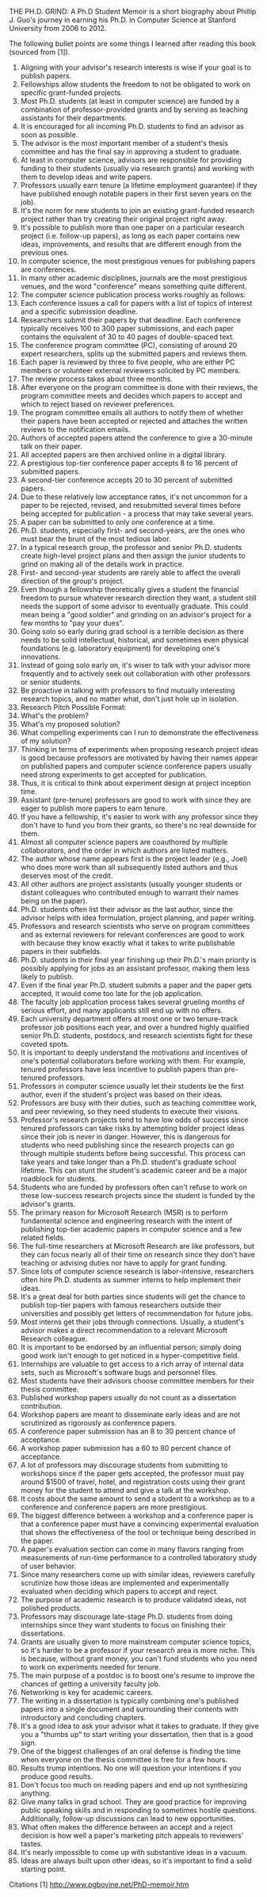 THE PH.D. GRIND: A Ph.D Student Memoir is a short biography about Phillip J. Guo's journey in earning his Ph.D. in Computer Science at Stanford University from 2006 to 2012.

The following bullet points are some things I learned after reading this book (sourced from [1]).

1. Aligning with your advisor's research interests is wise if your goal is to publish papers.
2. Fellowships allow students the freedom to not be obligated to work on specific grant-funded projects.
3. Most Ph.D. students (at least in computer science) are funded by a combination of professor-provided grants and by serving as teaching assistants for their departments.
4. It is encouraged for all incoming Ph.D. students to find an advisor as soon as possible.
5. The advisor is the most important member of a student's thesis committee and has the final say in approving a student to graduate.
6. At least in computer science, advisors are responsible for providing funding to their students (usually via research grants) and working with them to develop ideas and write papers.
7. Professors usually earn tenure (a lifetime employment guarantee) if they have published enough notable papers in their first seven years on the job).
8. It's the norm for new students to join an existing grant-funded research project rather than try creating their original project right away.
9. It's possible to publish more than one paper on a particular research project (i.e. follow-up papers), as long as each paper contains new ideas, improvements, and results that are different enough from the previous ones.
10. In computer science, the most prestigious venues for publishing papers are conferences.
11. In many other academic disciplines, journals are the most prestigious venues, and the word "conference" means something quite different.
12. The computer science publication process works roughly as follows:
  1. Each conference issues a call for papers with a list of topics of interest and a specific submission deadline.
  2. Researchers submit their papers by that deadline. Each conference typically receives 100 to 300 paper submissions, and each paper contains the equivalent of 30 to 40 pages of double-spaced text.
  3. The conference program committee (PC), consisting of around 20 expert researchers, splits up the submitted papers and reviews them.
  4. Each paper is reviewed by three to five people, who are either PC members or volunteer external reviewers solicited by PC members.
  5. The review process takes about three months.
  6. After everyone on the program committee is done with their reviews, the program committee meets and decides which papers to accept and which to reject based on reviewer preferences.
  7. The program committee emails all authors to notify them of whether their papers have been accepted or rejected and attaches the written reviews to the notification emails.
  8. Authors of accepted papers attend the conference to give a 30-minute talk on their paper.
  9. All accepted papers are then archived online in a digital library.
13. A prestigious top-tier conference paper accepts 8 to 16 percent of submitted papers.
14. A second-tier conference accepts 20 to 30 percent of submitted papers.
15. Due to these relatively low acceptance rates, it's not uncommon for a paper to be rejected, revised, and resubmitted several times before being accepted for publication - a process that may take several years.
16. A paper can be submitted to only one conference at a time.
17. Ph.D. students, especially first- and second-years, are the ones who must bear the brunt of the most tedious labor.
18. In a typical research group, the professor and senior Ph.D. students create high-level project plans and then assign the junior students to grind on making all of the details work in practice.
19. First- and second-year students are rarely able to affect the overall direction of the group's project.
20. Even though a fellowship theoretically gives a student the financial freedom to pursue whatever research direction they want, a student still needs the support of some advisor to eventually graduate. This could mean being a "good soldier" and grinding on an advisor's project for a few months to "pay your dues".
21. Going solo so early during grad school is a terrible decision as there needs to be solid intellectual, historical, and sometimes even physical foundations (e.g. laboratory equipment) for developing one's innovations.
22. Instead of going solo early on, it's wiser to talk with your advisor more frequently and to actively seek out collaboration with other professors or senior students.
23. Be proactive in talking with professors to find mutually interesting research topics, and no matter what, don't just hole up in isolation.
24. Research Pitch Possible Format:
  1. What's the problem?
  2. What's my proposed solution?
  3. What compelling experiments can I run to demonstrate the effectiveness of my solution?
25. Thinking in terms of experiments when proposing research project ideas is good because professors are motivated by having their names appear on published papers and computer science conference papers usually need strong experiments to get accepted for publication. 
26. Thus, it is critical to think about experiment design at project inception time.
27. Assistant (pre-tenure) professors are good to work with since they are eager to publish more papers to earn tenure.
28. If you have a fellowship, it's easier to work with any professor since they don't have to fund you from their grants, so there's no real downside for them.
29. Almost all computer science papers are coauthored by multiple collaborators, and the order in which authors are listed matters.
30. The author whose name appears first is the project leader (e.g., Joel) who does more work than all subsequently listed authors and thus deserves most of the credit.
31. All other authors are project assistants (usually younger students or distant colleagues who contributed enough to warrant their names being on the paper).
32. Ph.D. students often list their advisor as the last author, since the advisor helps with idea formulation, project planning, and paper writing.
33. Professors and research scientists who serve on program committees and as external reviewers for relevant conferences are good to work with because they know exactly what it takes to write publishable papers in their subfields.
34. Ph.D. students in their final year finishing up their Ph.D.'s main priority is possibly applying for jobs as an assistant professor, making them less likely to publish.
35. Even if the final year Ph.D. student submits a paper and the paper gets accepted, it would come too late for the job application.
35. The faculty job application process takes several grueling months of serious effort, and many applicants still end up with no offers.
36. Each university department offers at most one or two tenure-track professor job positions each year, and over a hundred highly qualified senior Ph.D. students, postdocs, and research scientists fight for these coveted spots.
37. It is important to deeply understand the motivations and incentives of one's potential collaborators before working with them. For example, tenured professors have less incentive to publish papers than pre-tenured professors.
38. Professors in computer science usually let their students be the first author, even if the student's project was based on their ideas.
39. Professors are busy with their duties, such as teaching committee work, and peer reviewing, so they need students to execute their visions.
40. Professor's research projects tend to have low odds of success since tenured professors can take risks by attempting bolder project ideas since their job is never in danger. However, this is dangerous for students who need publishing since the research projects can go through multiple students before being successful. This process can take years and take longer than a Ph.D. student's graduate school lifetime. This can stunt the student's academic career and be a major roadblock for students.
41. Students who are funded by professors often can't refuse to work on these low-success research projects since the student is funded by the advisor's grants.
42. The primary reason for Microsoft Research (MSR) is to perform fundamental science and engineering research with the intent of publishing top-tier academic papers in computer science and a few related fields.
43. The full-time researchers at Microsoft Research are like professors, but they can focus nearly all of their time on research since they don't have teaching or advising duties nor have to apply for grant funding.
44. Since lots of computer science research is labor-intensive, researchers often hire Ph.D. students as summer interns to help implement their ideas.
45. It's a great deal for both parties since students will get the chance to publish top-tier papers with famous researchers outside their universities and possibly get letters of recommendation for future jobs.
46. Most interns get their jobs through connections. Usually, a student's advisor makes a direct recommendation to a relevant Microsoft Research colleague.
47. It is important to be endorsed by an influential person; simply doing good work isn't enough to get noticed in a hyper-competitive field.
48. Internships are valuable to get access to a rich array of internal data sets, such as Microsoft's software bugs and personnel files.
49. Most students have their advisors choose committee members for their thesis committee.
50. Published workshop papers usually do not count as a dissertation contribution.
51. Workshop papers are meant to disseminate early ideas and are not scrutinized as rigorously as conference papers.
52. A conference paper submission has an 8 to 30 percent chance of acceptance.
53. A workshop paper submission has a 60 to 80 percent chance of acceptance.
54. A lot of professors may discourage students from submitting to workshops since if the paper gets accepted, the professor must pay around $1500 of travel, hotel, and registration costs using their grant money for the student to attend and give a talk at the workshop.
55. It costs about the same amount to send a student to a workshop as to a conference and conference papers are more prestigious.
56. The biggest difference between a workshop and a conference paper is that a conference paper must have a convincing experimental evaluation that shows the effectiveness of the tool or technique being described in the paper.
57. A paper's evaluation section can come in many flavors ranging from measurements of run-time performance to a controlled laboratory study of user behavior.
58. Since many researchers come up with similar ideas, reviewers carefully scrutinize how those ideas are implemented and experimentally evaluated when deciding which papers to accept and reject.
59. The purpose of academic research is to produce validated ideas, not polished products.
60. Professors may discourage late-stage Ph.D. students from doing internships since they want students to focus on finishing their dissertations.
61. Grants are usually given to more mainstream computer science topics, so it's harder to be a professor if your research area is more niche. This is because, without grant money, you can't fund students who you need to work on experiments needed for tenure.
62. The main purpose of a postdoc is to boost one's resume to improve the chances of getting a university faculty job.
63. Networking is key for academic careers.
64. The writing in a dissertation is typically combining one's published papers into a single document and surrounding their contents with introductory and concluding chapters.
65. It's a good idea to ask your advisor what it takes to graduate. If they give you a "thumbs up" to start writing your dissertation, then that is a good sign.
66. One of the biggest challenges of an oral defense is finding the time when everyone on the thesis committee is free for a few hours.
67. Results trump intentions. No one will question your intentions if you produce good results.
68. Don't focus too much on reading papers and end up not synthesizing anything.
69. Give many talks in grad school. They are good practice for improving public speaking skills and in responding to sometimes hostile questions. Additionally, follow-up discussions can lead to new opportunities.
70. What often makes the difference between an accept and a reject decision is how well a paper's marketing pitch appeals to reviewers' tastes.
71. It's nearly impossible to come up with substantive ideas in a vacuum.
72. Ideas are always built upon other ideas, so it's important to find a solid starting point.

Citations
[1] http://www.pgbovine.net/PhD-memoir.htm
